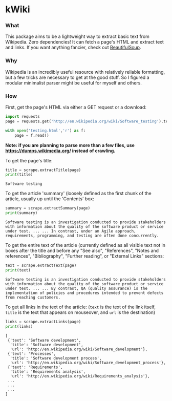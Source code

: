 # kWiki

### What

This package aims to be a lightweight way to extract basic text from Wikipedia.
Zero dependencies! It can fetch a page's HTML and extract text and links.
If you want anything fancier, check out [BeautifulSoup](https://www.crummy.com/software/BeautifulSoup/).


### Why

Wikipedia is an incredibly useful resource with relatively reliable formatting,
but a few tricks are necessary to get at the good stuff. So I figured a modular minimalist parser
might be useful for myself and others.


### How

First, get the page's HTML via either a GET request or a download:
```python
import requests
page = requests.get('http://en.wikipedia.org/wiki/Software_testing').text
```
```python
with open('testing.html','r') as f:
    page = f.read()
```

**Note: if you are planning to parse more than a few files, use https://dumps.wikimedia.org/ instead of crawling.**

To get the page's title:
```python
title = scrape.extractTitle(page)
print(title)
```
```
Software testing
```

To get the article 'summary' (loosely defined as the first chunk of the article, usually up until the 'Contents' box:

```python
summary = scrape.extractSummary(page)
print(summary)
```
```
Software testing is an investigation conducted to provide stakeholders with information about the quality of the software product or service under test. ... ... In contrast, under an Agile approach, requirements, programming, and testing are often done concurrently.
```

To get the entire text of the article (currently defined as all visible text not in boxes after the title and before any "See also", "References", "Notes and references", "Bibliography", "Further reading", or "External Links" sections:

```python
text = scrape.extractText(page)
print(text)
```
```
Software testing is an investigation conducted to provide stakeholders with information about the quality of the software product or service under test. ... ... By contrast, QA (quality assurance) is the implementation of policies and procedures intended to prevent defects from reaching customers.
```

To get all links in the text of the article: (`text` is the text of the link itself, `title` is the text that appears on mouseover, and `url` is the destination)

```python
links = scrape.extractLinks(page)
print(links)
```
```
[
 {'text': 'Software development',
  'title': 'Software development',
  'url': 'http://en.wikipedia.org/wiki/Software_development'},
 {'text': 'Processes',
  'title': 'Software development process',
  'url': 'http://en.wikipedia.org/wiki/Software_development_process'},
 {'text': 'Requirements',
  'title': 'Requirements analysis',
  'url': 'http://en.wikipedia.org/wiki/Requirements_analysis'},
 ...
 ...
 ...
]
```
